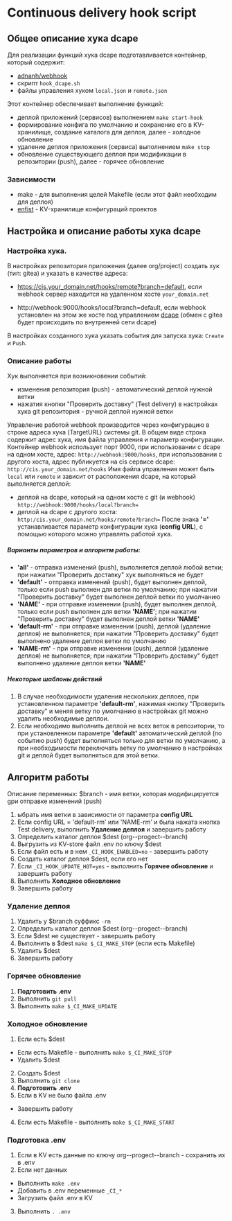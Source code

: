 # Continuous delivery hook script

## Общее описание хука dcape

Для реализации функций хука dcape подготавливается контейнер, который содержит:
* [adnanh/webhook](https://github.com/adnanh/webhook)
* скрипт `hook_dcape.sh`
* файлы управления хуком `local.json` и `remote.json`

Этот контейнер обеспечивает выполнение функций:
* деплой приложений (сервисов) выполнением `make start-hook`
* формирование конфига по умолчанию и сохранение его в KV-хранилище, создание каталога для деплоя, далее - холодное обновление
* удаление деплоя приложения (сервиса) выполнением `make stop`
* обновление существующего деплоя при модификации в репозитории (push), далее - горячее обновление

### Зависимости

* make - для выполнения целей Makefile (если этот файл необходим для деплоя)
* [enfist](https://github.com/dopos/dockerfile-webhook/blob/master/webhook) - KV-хранилище конфигураций проектов

## Настройка и описание работы хука dcape

### Настройка хука.

В настройках репозитория приложения (далее org/project) создать хук (тип: gitea) и указать в качестве адреса:

 * https://cis.your_domain.net/hooks/remote?branch=default,  если webhook сервер находится на удаленном хосте `your_domain.net`

 * http://webhook:9000/hooks/local?branch=default, если webhook установлен на этом же хосте под управлением [dcape](https://github.com/dopos/dockerfile-webhook/tree/master/webhook) (обмен с gitea будет происходить по внутренней сети dcape)

В настройках созданного хука указать события для запуска хука: `Create` и `Push`.

### Описание работы

Хук выполняется при возникновении событий:
* изменения репозитория (push) - автоматический деплой нужной ветки
* нажатия кнопки "Проверить доставку" (Test delivery) в настройках хука git репозитория - ручной деплой нужной ветки

Управление работой webhook производится через конфигурацию в строке адреса хука (TargetURL)
системы git. В общем виде строка содержит адрес хука, имя файла управления и параметр конфигурации.
Контейнер webhook использует порт 9000, при использовании с dcape на одном хосте, адрес:
`http://webhook:9000/hooks`, при использовании с другого хоста, адрес публикуется на cis сервисе dcape:
`http://cis.your_domain.net/hooks`
Имя файла управления может быть `local` или `remote` и зависит от расположения dcape, на который выполняется деплой:
* деплой на dcape, который на одном хосте с git (и webhook)
`http://webhook:9000/hooks/local?branch=`
* деплой на dcape с другого хоста:
`http:/cis.your_domain.net/hooks/remote?branch=`
После знака **'='** устанавливается параметр конфигурации хука (**config URL**), с помощью которого можно управлять работой хука.

##### Варианты параметров и алгоритм работы:
* **'all'** - отправка изменений (push), выполняется деплой любой ветки; при нажатии "Проверить доставку" хук выполняться не будет
* **'default'** - отправка изменений (push), будет выполнен деплой, только если push выполнен для ветки по умолчанию; при нажатии "Проверить доставку" будет выполнен деплой ветки по умолчанию
* **'NAME'** -  при отправке изменении (push), будет выполнен деплой, только если push выполнен для ветки **'NAME'**; при нажатии "Проверить доставку" будет выполнен деплой ветки **'NAME'**
* **'default-rm'** - при отправке изменении (push), деплой (удаление деплоя) не выполняется; при нажатии "Проверить доставку" будет выполнено удаление деплоя ветки по умолчанию
* **'NAME-rm'** - при отправке изменении (push), деплой (удаление деплоя) не выполняется; при нажатии "Проверить доставку" будет выполнено удаление деплоя ветки **'NAME'**

##### Некоторые шаблоны действий

1. В случае необходимости удаления нескольких деплоев, при установленном параметре **'default-rm'**, нажимая кнопку "Проверить доставку" и меняя ветку по умолчанию
в настройках git можно удалить необходимые деплои.
2. Если необходимо выполнить деплой не всех веток в репозитории,  то при установленном параметре
**'default'** автоматический деплой (по событию push) будет выполняться только для ветки по умолчанию,
а при необходимости переключать ветку по умолчанию в настройках git и деплой будет выполняться для этой ветки.

## Алгоритм работы

Описание переменных: $branch - имя ветки, которая модифицируется gри отправке изменений (push)

1. ыбрать имя ветки в зависимости от параметра **config URL**
2. Если config URL = 'default-rm' или 'NAME-rm' и была нажата кнопка Test delivery, выполнить **Удаление деплоя** и завершить работу
3. Определить каталог деплоя $dest (org--progect--branch)
4. Выгрузить из KV-store файл .env по ключу $dest
5. Если файл есть и в нем `_CI_HOOK_ENABLED=no` - завершить работу
6. Создать каталог деплоя $dest, если его нет
7. Если `_CI_HOOK_UPDATE_HOT=yes` - выполнить **Горячее обновление** и завершить работу
8. Выполнить **Холодное обновление**
9. Завершить работу

### Удаление деплоя

1. Удалить у $branch суффикс `-rm`
2. Определить каталог деплоя $dest (org--progect--branch)
3. Если $dest не существует - завершить работу
4. Выполнить в $dest `make $_CI_MAKE_STOP` (если есть Makefile)
5. Удалить $dest
6. Завершить работу

### Горячее обновление

1. **Подготовить .env**
2. Выполнить `git pull`
3. Выполнить `make $_CI_MAKE_UPDATE`

### Холодное обновление

1. Если есть $dest
  * Если есть Makefile - выполнить `make $_CI_MAKE_STOP`
  * Удалить $dest
2. Создать $dest
3. Выполнить `git clone`
4. **Подготовить .env**
5. Если в KV не было файла .env
  * Завершить работу
4. Если есть Makefile - выполнить `make $_CI_MAKE_START`

### Подготовка .env

1. Если в KV есть данные по ключу org--progect--branch - сохранить их в .env
2. Если нет данных
  * Выполнить `make .env`
  * Добавить в .env переменные `_CI_*`
  * Загрузить файл .env в KV
3. Выполнить `. .env`
